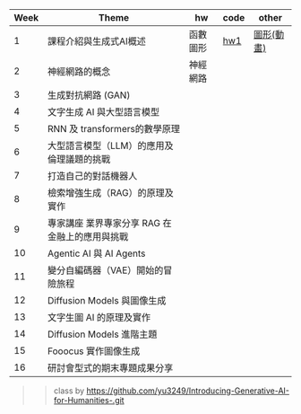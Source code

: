 | Week | Theme | hw | code | other |
| ----- | ---------- | ---------- | ---------- | ----- |
| 1 | 課程介紹與生成式AI概述 | 函數圖形 | [hw1](https://github.com/marcoleung052/TAICA-GenerativeAI/blob/c5ee8fce159a5be610ed3c760d2949b00fbaba43/hw1_%E5%87%BD%E6%95%B8%E5%9C%96%E5%BD%A2code.ipynb "游標顯示") | [圖形(動畫)](https://drive.google.com/file/d/1oJBRIQFn2mVZ1RvjriKGZKZdNkc13clj/view?usp=drive_link "游標顯示")
| 2 | 神經網路的概念 | 神經網路 |  |  |
| 3 | 生成對抗網路 (GAN) |  |  |  |
| 4 | 文字生成 AI 與大型語言模型 |  |  |  |
| 5 | RNN 及 transformers的數學原理 |  |  |  |
| 6 | 大型語言模型（LLM）的應用及倫理議題的挑戰 |  |  |  |
| 7 | 打造自己的對話機器人 |  |  |  |
| 8 | 檢索增強生成（RAG）的原理及實作 |  |  |  |
| 9 | 專家講座 業界專家分享 RAG 在金融上的應用與挑戰 |  |  |  |
| 10 | Agentic AI 與 AI Agents |  |  |  |
| 11 | 變分自編碼器（VAE）開始的冒險旅程 |  |  |  |
| 12 | Diffusion Models 與圖像生成 |  |  |  |
| 13 | 文字生圖 AI 的原理及實作 |  |  |  |
| 14 | Diffusion Models 進階主題 |  |  |  |
| 15 | Fooocus 實作圖像生成 |  |  |  |
| 16 | 研討會型式的期末專題成果分享 |  |  |  |

>> class by https://github.com/yu3249/Introducing-Generative-AI-for-Humanities-.git<br>
